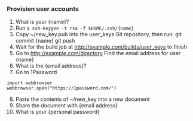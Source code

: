 ### Provision user accounts

1. What is your {name}?
2. Run `$ ssh-keygen -t rsa -f $HOME/.ssh/{name}`
3. Copy ~/new_key.pub into the user_keys Git repository, then run:
    git commit {name}
    git push
4. Wait for the build job at http://example.com/builds/user_keys to finish
5. Go to http://example.com/directory
    Find the email address for user {name}
6. What is the {email address}?
7. Go to 1Password 

```python3
import webbrowser
webbrowser.open("https://1password.com/")
```

8. Paste the contents of ~/new_key into a new document
9. Share the document with {email address}
10. What is your {personal password}
